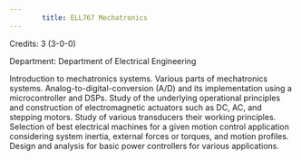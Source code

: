 ```yaml
---
        title: ELL767 Mechatronics
---
```

Credits: 3 (3-0-0)

Department: Department of Electrical Engineering

Introduction to mechatronics systems. Various parts of mechatronics systems. Analog-to-digital-conversion (A/D) and its implementation using a microcontroller and DSPs. Study of the underlying operational principles and construction of electromagnetic actuators such as DC, AC, and stepping motors. Study of various transducers their working principles. Selection of best electrical machines for a given motion control application considering system inertia, external forces or torques, and motion profiles. Design and analysis for basic power controllers for various applications.